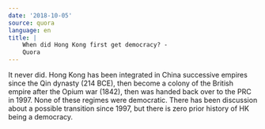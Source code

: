 ```yaml
---
date: '2018-10-05'
source: quora
language: en
title: |
    When did Hong Kong first get democracy? -
    Quora
---
```


It never did. Hong Kong has been integrated in China successive empires
since the Qin dynasty (214 BCE), then become a colony of the British
empire after the Opium war (1842), then was handed back over to the PRC
in 1997. None of these regimes were democratic. There has been
discussion about a possible transition since 1997, but there is zero
prior history of HK being a democracy.
